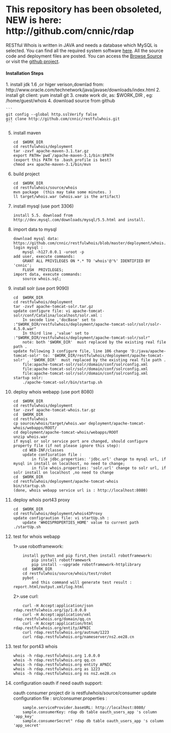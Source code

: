 <html xmlns="http://www.w3.org/1999/xhtml">
  
  


  <head>
  <h1>This repository has been obsoleted, NEW is here: http://github.com/cnnic/rdap</h1>
    <title>
      UserGuide – Restful Whois
    </title>
    
    
<p>
RESTful Whois is written in JAVA and needs a database which MySQL is selected. You can find all the required system software <a class="wiki" href="/trac/RestfulWhois/wiki/Requirements">here</a>. All the source code and deployment files are posted. You can access the <a class="ext-link" href="http://restfulwhois.org/trac/RestfulWhois/browser"><span class="icon">​</span>Browse Source</a> or visit the  <a class="ext-link" href="https://github.com/cnnic/restfulwhois"><span class="icon">​</span>github project</a>.
</p>
<p>

<h4>Installation Steps</h4>
1. install jdk 1.6 ,or higer verison,downlad from: http://www.oracle.com/technetwork/java/javase/downloads/index.html
2. install git client:
	yum install git
3. create work dir, as: $WORK_DIR , eg: /home/guest/whois
4. download source from github

	```
	git config --global http.sslVerify false 
	git clone http://github.com/cnnic/restfulwhois.git
	```
5. install maven
	
	```
	cd  $WORK_DIR 
	cd restfulwhois/deployment 
	tar -zxvf apache-maven-3.1.tar.gz 
	export PATH=`pwd`/apache-maven-3.1/bin:$PATH 
	(export this PATH to .bash_profile is best) 
	chmod a+x apache-maven-3.1/bin/mvn
	```
6. build project
	
	```
	cd  $WORK_DIR 
	cd restfulwhois/source/whois
	mvn package  (this may take some minutes. )
	ll target/whois.war (whois.war is the artifact)
	```
7. install mysql  (use port 3306)

	```install 5.5. download from http://dev.mysql.com/downloads/mysql/5.5.html and install.```
8. import data to mysql
      
	```
	download mysql data: https://github.com/cnnic/restfulwhois/blob/master/deployment/whois.sql
	login mysql : 
		mysql -h127.0.0.1 -uroot -p
	add user, execute commands:
		GRANT ALL PRIVILEGES ON *.* TO 'whois'@'%' IDENTIFIED BY 'cnnic';
		FLUSH  PRIVILEGES;
	import data, execute commands: 
		source whois.sql;
	```
9. install solr (use port 9090)
	
	```
	cd  $WORK_DIR
	cd restfulwhois/deployment
	tar -zxvf apache-tomcat-solr.tar.gz
	update configure file: vi apache-tomcat-solr/conf/Catalina/localhost/solr.xml :
		In secode line ,'docBase' set to :"$WORK_DIR/restfulwhois/deployment/apache-tomcat-solr/solr/solr-4.5.0.war"
		In third line ,'value' set to :"$WORK_DIR/restfulwhois/deployment/apache-tomcat-solr/solr"
		note: both '$WORK_DIR'  must replaced by the existing real file path .
	update following 3 configure file, line 106 change 'D:/java/apache-tomcat-solr' to: '$WORK_DIR/restfulwhois/deployment/apache-tomcat-solr' , '$WORK_DIR'  must replaced by the existing real file path .
		file:apache-tomcat-solr/solr/domain/conf/solrconfig.xml
		file:apache-tomcat-solr/solr/domain/conf/solrconfig.xml
		file:apache-tomcat-solr/solr/domain/conf/solrconfig.xml
	startup solr:  
		./apache-tomcat-solr/bin/startup.sh 
	```
10. deploy whois webapp  (use port 8080)
      	
	```
	cd  $WORK_DIR
	cd restfulwhois/deployment
	tar -zxvf apache-tomcat-whois.tar.gz
	cd  $WORK_DIR
	cd restfulwhois
	cp source/whois/target/whois.war deployment/apache-tomcat-whois/webapps/ROOT/
	cd deployment/apache-tomcat-whois/webapps/ROOT
	unzip whois.war
	if mysql or solr service port are changed, should configure property file (if not please ignore this step):
		cd WEB-INF/classes
		update confiuration file :
			in file jdbc.properties: 'jdbc.url' change to mysql url, if mysql in install on localhost, no need to change;
			in file whois.properties: 'solr.url' change to solr url, if solr install on localhost ,no need to change
	cd  $WORK_DIR
	cd restfulwhois/deployment/apache-tomcat-whois
	bin/startup.sh
	(done, whois webapp service url is : http://localhost:8080)
	```
11. deploy whois port43 proxy

	```
	cd  $WORK_DIR
	cd restfulwhois/deployment/whois43Proxy
	update configraution file: vi startUp.sh :
		update 'WHOISPROPERTIES_HOME' value to current path
	./startUp.sh
	```
12. test for whois webapp
	
	1>.use robotframework:
	
	```
		install python and pip first,then install robotframework:
			pip install robotframework
			pip install --upgrade robotframework-httplibrary
		cd  $WORK_DIR
		cd restfulwhois/source/whois/test/robot
		pybot .
			and this command will generate test result : report.html/output.xml/log.html
	```
	2>.use curl:

	```
		curl -H Accept:application/json rdap.restfulwhois.org/ip/1.0.0.0
		curl -H Accept:application/xml rdap.restfulwhois.org/domain/qq.cn
		curl -H Accept:application/html rdap.restfulwhois.org/entity/APNIC
		curl rdap.restfulwhois.org/autnum/1223
		curl rdap.restfulwhois.org/nameserver/ns2.ee28.cn
	```
13. test for port43 whois 

	```
	whois -h rdap.restfulwhois.org 1.0.0.0
	whois -h rdap.restfulwhois.org qq.cn
	whois -h rdap.restfulwhois.org entity APNIC
	whois -h rdap.restfulwhois.org as 1223
	whois -h rdap.restfulwhois.org ns ns2.ee28.cn
	```
14. configuration oauth if need oauth support:

	oauth consumer project dir is restfulwhois/source/consumer
	update configuration file : src/consumer.properties :
	
	```
		sample.serviceProvider.baseURL: http://localhost:8080/
		sample.consumerKey: rdap db table oauth_users_app 's column 'app_key'
		sample.consumerSecret" rdap db table oauth_users_app 's column 'app_secret'
	```
